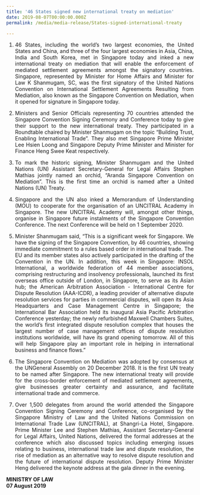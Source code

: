 ```yaml
---
title: '46 States signed new international treaty on mediation'
date: 2019-08-07T00:00:00.000Z
permalink: /media/media-release/States-signed-international-treaty

---
```



 <div>
                      <ol type="1" class="liststyle">
                        <li>
                          <p align = "justify">46 States, including the world’s two largest economies, the United States and China, and three of the four largest economies in Asia, China, India and South Korea, met in Singapore today and inked a new international treaty on mediation that will enable the enforcement of mediated settlement agreements amongst the signatory countries. Singapore, represented by Minister for Home Affairs and Minister for Law K Shanmugam, SC, was the first signatory of the United Nations Convention on International Settlement Agreements Resulting from Mediation, also known as the Singapore Convention on Mediation, when it opened for signature in Singapore today.
                          </p> 
                        </li>
                        <li>
                          <p align = "justify">Ministers and Senior Officials representing 70 countries attended the Singapore Convention Signing Ceremony and Conference today to give their support to the new international treaty. They participated in a Roundtable chaired by Minister Shanmugam on the topic “Building Trust, Enabling International Trade”. They also met Singapore Prime Minister Lee Hsien Loong and Singapore Deputy Prime Minister and Minister for Finance Heng Swee Keat respectively.</p> 
                        </li>
                        <li>
                          <p align = "justify">To mark the historic signing, Minister Shanmugam and the United Nations (UN) Assistant Secretary-General for Legal Affairs Stephen Mathias jointly named an orchid, “Aranda Singapore Convention on Mediation”. This is the first time an orchid is named after a United Nations (UN) Treaty.</p> 
                        </li>
                        <li>
                            <p align = "justify">Singapore and the UN also inked a Memorandum of Understanding (MOU) to cooperate for the organisation of an UNCITRAL Academy in Singapore. The new UNCITRAL Academy will, amongst other things, organise in Singapore future instalments of the Singapore Convention Conference. The next Conference will be held on 1 September 2020.</p> 
                        </li>
                        <li>
                          <p align = "justify">Minister Shanmugam said, “This is a significant week for Singapore. We have the signing of the Singapore Convention, by 46 countries, showing immediate commitment to a rules based order in international trade. The EU and its member states also actively participated in the drafting of the Convention in the UN. In addition, this week in Singapore: INSOL International, a worldwide federation of 44 member associations, comprising restructuring and insolvency professionals, launched its first overseas office outside of London, in Singapore, to serve as its Asian hub; the American Arbitration Association - International Centre for Dispute Resolution (AAA-ICDR), a leading provider of alternative dispute resolution services for parties in commercial disputes, will open its Asia Headquarters and Case Management Centre in Singapore; the International Bar Association held its inaugural Asia Pacific Arbitration Conference yesterday; the newly refurbished Maxwell Chambers Suites, the world’s first integrated dispute resolution complex that houses the largest number of case management offices of dispute resolution institutions worldwide, will have its grand opening tomorrow. All of this will help Singapore play an important role in helping in international business and finance flows.”</p> 
</li>
<li>
<p align = "justify">The Singapore Convention on Mediation was adopted by consensus at the UNGeneral Assembly on 20 December 2018. It is the first UN treaty to be named after Singapore. The new international treaty will provide for the cross-border enforcement of mediated settlement agreements, give businesses greater certainty and assurance, and facilitate international trade and commerce.</p> 
                        </li>
                        <li>
                          <p align = "justify">Over 1,500 delegates from around the world attended the Singapore Convention
                              Signing Ceremony and Conference, co-organised by the Singapore Ministry of
                              Law and the United Nations Commission on International Trade Law
                              (UNCITRAL), at Shangri-La Hotel, Singapore. Prime Minister Lee and Stephen
                              Mathias, Assistant Secretary-General for Legal Affairs, United Nations, delivered
                              the formal addresses at the conference which also discussed topics including
                              emerging issues relating to business, international trade law and dispute
                              resolution, the rise of mediation as an alternative way to resolve dispute
                              resolution and the future of international dispute resolution. Deputy Prime
                              Minister Heng delivered the keynote address at the gala dinner in the evening.</p> 
                        </li>
                      </ol>
 <p>
<b> MINISTRY OF LAW </b> <br> <b> 07 August 2019 </b>  
  </p>               
